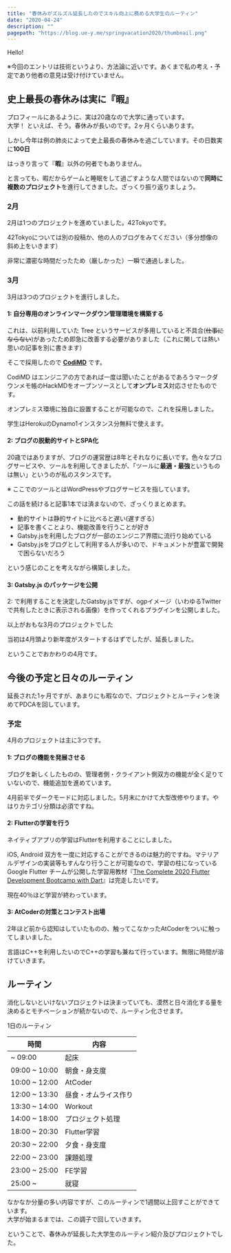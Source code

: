 ```yaml
---
title: "春休みがズルズル延長したのでスキル向上に務める大学生のルーティン"
date: "2020-04-24"
description: ""
pagepath: "https://blog.ue-y.me/springvacation2020/thumbnail.png"
---
```


Hello!

※今回のエントリは技術というより、方法論に近いです。あくまで私の考え・予定であり他者の意見は受け付けていません。

## 史上最長の春休みは実に『暇』

プロフィールにあるように、実は20歳なので大学に通っています。  
大学！ といえば、そう。春休みが長いのです。2ヶ月くらいあります。

しかし今年は例の肺炎によって史上最長の春休みを過ごしています。その日数実に**100日**

はっきり言って『**暇**』以外の何者でもありません。

と言っても、暇だからゲームと睡眠をして過ごすような人間ではないので**同時に複数のプロジェクト**を進行してきました。ざっくり振り返りましょう。

### 2月

2月は1つのプロジェクトを進めていました。42Tokyoです。

42Tokyoについては別の投稿か、他の人のブログをみてください（多分想像の斜め上をいきます）

非常に濃密な時間だったため（厳しかった）一瞬で通過しました。

### 3月

3月は3つのプロジェクトを進行しました。

#### 1: 自分専用のオンラインマークダウン管理環境を構築する

これは、以前利用していた Tree というサービスが多用していると不具合(~~仕事にならない~~)があったため即急に改善する必要がありました（これに関しては熱い思いの記事を別に書きます）

そこで採用したので [**CodiMD**](https://github.com/hackmdio/codimd) です。

CodiMD はエンジニアの方であれば一度は聞いたことがあるであろうマークダウンメモ帳のHackMDをオープンソースとして**オンプレミス**対応させたものです。

オンプレミス環境に独自に設置することが可能なので、これを採用しました。

学生はHerokuのDynamo1インスタンス分無料で使えます。

#### 2: ブログの脱動的サイトとSPA化

20歳ではありますが、ブログの運営歴は8年とそれなりに長いです。色々なブログサービスや、ツールを利用してきましたが、「ツールに**最適・最強**というものは無い」というのが私のスタンスです。

※ ここでのツールとはWordPressやブログサービスを指しています。

この話を続けると記事1本では済まないので、ざっくりまとめます。

- 動的サイトは静的サイトに比べると遅い(遅すぎる）
- 記事を書くことより、機能改善を行うことが好き
- Gatsby.jsを利用したブログが一部のエンジニア界隈に流行り始めている
- Gatsby.jsをブログとして利用する人が多いので、ドキュメントが豊富で開発で困らないだろう

という感じのことを考えながら構築しました。

#### 3: Gatsby.js のパッケージを公開

2: で利用することを決定したGatsby.jsですが、ogpイメージ（いわゆるTwitterで共有したときに表示される画像）を作ってくれるプラグインを公開しました。

以上がおもな3月のプロジェクトでした

当初は4月頭より新年度がスタートするはずでしたが、延長しました。

ということでおかわりの4月です。

## 今後の予定と日々のルーティン

延長された1ヶ月ですが、あまりにも暇なので、プロジェクトとルーティンを決めてPDCAを回しています。

### 予定
4月のプロジェクトは主に3つです。

#### 1: ブログの機能を発展させる
ブログを新しくしたものの、管理者側・クライアント側双方の機能が全く足りていないので、機能追加を進めています。

4月前半でダークモードに対応しました。5月末にかけて大型改修やります。やはりカテゴリ分類は必須ですね。

#### 2: Flutterの学習を行う
ネイティブアプリの学習はFlutterを利用することにしました。

iOS, Android 双方を一度に対応することができるのは魅力的ですね。マテリアルデザインの実装等もすんなり行うことが可能なので、学習の柱になっている Google Flutter チームが公開した学習用教材『[The Complete 2020 Flutter Development Bootcamp with Dart](https://www.udemy.com/course/flutter-bootcamp-with-dart/)』は完走したいです。

現在40％ほど学習が終わっています。

#### 3: AtCoderの対策とコンテスト出場
2年ほど前から認知はしていたものの、触ってこなかったAtCoderをついに触ってしまいました。

言語はC++を利用したいのでC++の学習も兼ねて行っています。無限に時間が溶けていきます。

## ルーティン
消化しないといけないプロジェクトは決まっていても、漠然と日々消化する量を決めるとモチベーションが続かないので、ルーティン化させます。

1日のルーティン

時間 | 内容
------------- | -------------
~ 09:00       | 起床
09:00 ~ 10:00 | 朝食・身支度
10:00 ~ 12:00 | AtCoder
12:00 ~ 13:30 | 昼食・オムライス作り
13:30 ~ 14:00 | Workout
14:00 ~ 18:00 | プロジェクト処理
18:00 ~ 20:30 | Flutter学習
20:30 ~ 22:00 | 夕食・身支度
22:00 ~ 23:00 | 課題処理
23:00 ~ 25:00 | FE学習
25:00 ~       | 就寝

なかなか分量の多い内容ですが、このルーティンで1週間以上回すことができています。  
大学が始まるまでは、この調子で回していきます。

ということで、春休みが延長した大学生のルーティン紹介及びプロジェクトでした。
